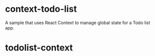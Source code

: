 # context-todo-list
A sample that uses React Context to manage global state for a Todo list app.
# todolist-context
